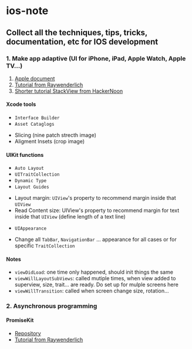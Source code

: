 # ios-note

## Collect all the techniques, tips, tricks, documentation, etc for IOS development

### 1. Make app adaptive (UI for iPhone, iPad, Apple Watch, Apple TV...)

1. [Apple document](https://developer.apple.com/design/adaptivity/)
1. [Tutorial from Raywenderlich](https://www.raywenderlich.com/162311/adaptive-layout-tutorial-ios-11-getting-started)
1. [Shorter tutorial StackView from HackerNoon](https://www.raywenderlich.com/162311/adaptive-layout-tutorial-ios-11-getting-started)

#### Xcode tools
* `Interface Builder`
* `Asset Cataglogs`
 - Slicing (nine patch strecth image)
 - Aligment Insets (crop image)
#### UIKit functions 
* `Auto Layout`
* `UITraitCollection`
* `Dynamic Type`
* `Layout Guides`
 - Layout margin: `UIView`'s property to recommend margin inside that `UIView`
 - Read Content size: UIView's property to recommend margin for text inside that `UIView` (define length of a text line)
* `UIAppearance`
 - Change all `TabBar`, `NavigationBar` ... appearance for all cases or for specific `TraitCollection`

#### Notes
* `viewDidLoad`: one time only happened, should init things the same
* `viewWillLayoutSubViews`: called mutiple times, when view added to superview, size, trait... are ready. Do set up for mulple screens here
* `viewWillTransition`: called when screen change size, rotation...

### 2. Asynchronous programming

#### PromiseKit
* [Repository](https://github.com/mxcl/PromiseKit)
* [Tutorial from Raywenderlich](https://www.raywenderlich.com/145683/getting-started-promises-promisekit)
